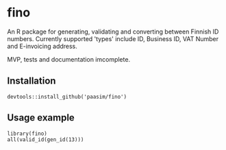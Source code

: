 # fino

An R package for generating, validating and converting between Finnish ID numbers. Currently supported 'types' include ID, Business ID, VAT Number and E-invoicing address.

MVP, tests and documentation imcomplete.

Installation
------------

    devtools::install_github('paasim/fino')


Usage example
-------------
    
    library(fino)
    all(valid_id(gen_id(13)))


